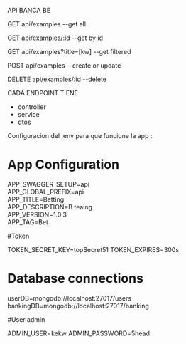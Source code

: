 API BANCA BE

GET api/examples --get all

GET api/examples/:id --get by id

GET api/examples?title=[kw] --get filtered

POST api/examples --create or update

DELETE api/examples/:id --delete



CADA ENDPOINT TIENE
* controller
* service
* dtos


Configuracion del .env para que funcione la app :

# App Configuration

APP_SWAGGER_SETUP=api  
APP_GLOBAL_PREFIX=api  
APP_TITLE=Betting  
APP_DESCRIPTION=B teaing  
APP_VERSION=1.0.3  
APP_TAG=Bet  

#Token

TOKEN_SECRET_KEY=topSecret51
TOKEN_EXPIRES=300s

# Database connections

userDB=mongodb://localhost:27017/users
bankingDB=mongodb://localhost:27017/banking


#User admin

ADMIN_USER=kekw
ADMIN_PASSWORD=5head